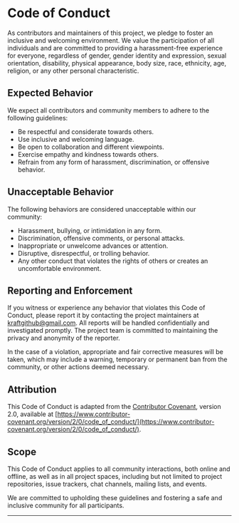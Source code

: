 # Code of Conduct

As contributors and maintainers of this project, we pledge to foster an inclusive and welcoming environment. We value the participation of all individuals and are committed to providing a harassment-free experience for everyone, regardless of gender, gender identity and expression, sexual orientation, disability, physical appearance, body size, race, ethnicity, age, religion, or any other personal characteristic.

## Expected Behavior

We expect all contributors and community members to adhere to the following guidelines:

- Be respectful and considerate towards others.
- Use inclusive and welcoming language.
- Be open to collaboration and different viewpoints.
- Exercise empathy and kindness towards others.
- Refrain from any form of harassment, discrimination, or offensive behavior.

## Unacceptable Behavior

The following behaviors are considered unacceptable within our community:

- Harassment, bullying, or intimidation in any form.
- Discrimination, offensive comments, or personal attacks.
- Inappropriate or unwelcome advances or attention.
- Disruptive, disrespectful, or trolling behavior.
- Any other conduct that violates the rights of others or creates an uncomfortable environment.

## Reporting and Enforcement

If you witness or experience any behavior that violates this Code of Conduct, please report it by contacting the project maintainers at [kraftgithub@gmail.com](mailto:kraftgithub@gmail.com). All reports will be handled confidentially and investigated promptly. The project team is committed to maintaining the privacy and anonymity of the reporter.

In the case of a violation, appropriate and fair corrective measures will be taken, which may include a warning, temporary or permanent ban from the community, or other actions deemed necessary.

## Attribution

This Code of Conduct is adapted from the [Contributor Covenant](https://www.contributor-covenant.org), version 2.0, available at [https://www.contributor-covenant.org/version/2/0/code_of_conduct/](https://www.contributor-covenant.org/version/2/0/code_of_conduct/).

## Scope

This Code of Conduct applies to all community interactions, both online and offline, as well as in all project spaces, including but not limited to project repositories, issue trackers, chat channels, mailing lists, and events.

We are committed to upholding these guidelines and fostering a safe and inclusive community for all participants.

---
